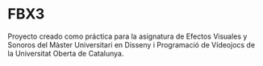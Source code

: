 # FBX3

Proyecto creado como práctica para la asignatura de Efectos Visuales y Sonoros del Màster Universitari en Disseny i Programació de Vídeojocs de la Universitat Oberta de Catalunya.
